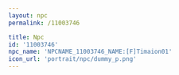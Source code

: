 ```yaml
---
layout: npc
permalink: /11003746

title: Npc
id: '11003746'
npc_name: 'NPCNAME_11003746_NAME:[F]Timaion01'
icon_url: 'portrait/npc/dummy_p.png'
---
```

